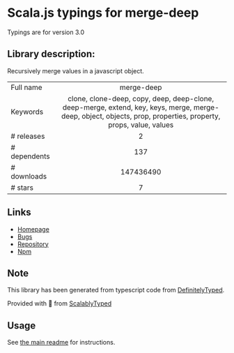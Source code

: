 
# Scala.js typings for merge-deep

Typings are for version 3.0

## Library description:
Recursively merge values in a javascript object.

|                    |                 |
| ------------------ | :-------------: |
| Full name          | merge-deep |
| Keywords           | clone, clone-deep, copy, deep, deep-clone, deep-merge, extend, key, keys, merge, merge-deep, object, objects, prop, properties, property, props, value, values |
| # releases         | 2 |
| # dependents       | 137 |
| # downloads        | 147436490 |
| # stars            | 7 |

## Links
- [Homepage](https://github.com/jonschlinkert/merge-deep)
- [Bugs](https://github.com/jonschlinkert/merge-deep/issues)
- [Repository](https://github.com/jonschlinkert/merge-deep)
- [Npm](https://www.npmjs.com/package/merge-deep)
    


## Note
This library has been generated from typescript code from [DefinitelyTyped](https://definitelytyped.org).

Provided with :purple_heart: from [ScalablyTyped](https://github.com/oyvindberg/ScalablyTyped)

## Usage
See [the main readme](../../readme.md) for instructions.


